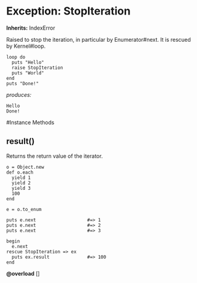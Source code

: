 # Exception: StopIteration
**Inherits:** IndexError
    

Raised to stop the iteration, in particular by Enumerator#next. It is rescued
by Kernel#loop.

    loop do
      puts "Hello"
      raise StopIteration
      puts "World"
    end
    puts "Done!"

*produces:*

    Hello
    Done!



#Instance Methods
## result() [](#method-i-result)
Returns the return value of the iterator.

    o = Object.new
    def o.each
      yield 1
      yield 2
      yield 3
      100
    end

    e = o.to_enum

    puts e.next                   #=> 1
    puts e.next                   #=> 2
    puts e.next                   #=> 3

    begin
      e.next
    rescue StopIteration => ex
      puts ex.result              #=> 100
    end

**@overload** [] 

